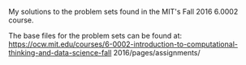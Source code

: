 My solutions to the problem sets found in the MIT's Fall 2016 6.0002 course.

The base files for the problem sets can be found at: https://ocw.mit.edu/courses/6-0002-introduction-to-computational-thinking-and-data-science-fall 2016/pages/assignments/
